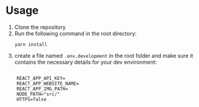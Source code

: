 # Usage

1. Clone the repository
2. Run the following command in the root directory:
    <pre><code>yarn install</code></pre>
3. create a file named <code>.env.development</code> in the root folder and make sure it contains the necessary details for your dev environment:
 <pre><code>
    REACT_APP_API_KEY=<Url pointing to the instance of "thangs-social-service" you are currently working with>
    REACT_APP_WEBSITE_NAME=<The Document Title you wish to display>
    REACT_APP_IMG_PATH=<Url for the thumbnailer you are currently using **not currently relevant>
    NODE_PATH="src/"
    HTTPS=false
    </code></pre>
